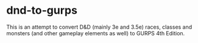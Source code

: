 # dnd-to-gurps
This is an attempt to convert D&amp;D (mainly 3e and 3.5e) races, classes and monsters (and other gameplay elements as well) to GURPS 4th Edition.
